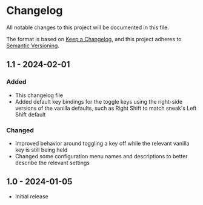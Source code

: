 # Changelog

All notable changes to this project will be documented in this file.

The format is based on [Keep a Changelog](https://keepachangelog.com/en/1.0.0/),
and this project adheres to [Semantic Versioning](https://semver.org/spec/v2.0.0.html).

## 1.1 - 2024-02-01

### Added

- This changelog file
- Added default key bindings for the toggle keys using the right-side versions of the vanilla defaults, such as Right Shift to match sneak's Left Shift default

### Changed

- Improved behavior around toggling a key off while the relevant vanilla key is still being held
- Changed some configuration menu names and descriptions to better describe the relevant settings

## 1.0 - 2024-01-05

- Initial release
